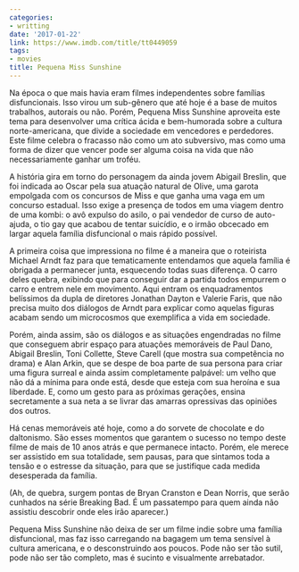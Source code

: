 ```yaml
---
categories:
- writting
date: '2017-01-22'
link: https://www.imdb.com/title/tt0449059
tags:
- movies
title: Pequena Miss Sunshine
---
```


Na época o que mais havia eram filmes independentes sobre famílias disfuncionais. Isso virou um sub-gênero que até hoje é a base de muitos trabalhos, autorais ou não. Porém, Pequena Miss Sunshine aproveita este tema para desenvolver uma crítica ácida e bem-humorada sobre a cultura norte-americana, que divide a sociedade em vencedores e perdedores. Este filme celebra o fracasso não como um ato subversivo, mas como uma forma de dizer que vencer pode ser alguma coisa na vida que não necessariamente ganhar um troféu.

A história gira em torno do personagem da ainda jovem Abigail Breslin, que foi indicada ao Oscar pela sua atuação natural de Olive, uma garota empolgada com os concursos de Miss e que ganha uma vaga em um concurso estadual. Isso exige a presença de todos em uma viagem dentro de uma kombi: o avô expulso do asilo, o pai vendedor de curso de auto-ajuda, o tio gay que acabou de tentar suicídio, e o irmão obcecado em largar aquela família disfuncional o mais rápido possível.

A primeira coisa que impressiona no filme é a maneira que o roteirista Michael Arndt faz para que tematicamente entendamos que aquela família é obrigada a permanecer junta, esquecendo todas suas diferença. O carro deles quebra, exibindo que para conseguir dar a partida todos empurrem o carro e entrem nele em movimento. Aqui entram os enquadramentos belíssimos da dupla de diretores Jonathan Dayton e Valerie Faris, que não precisa muito dos diálogos de Arndt para explicar como aquelas figuras acabam sendo um microcosmos que exemplifica a vida em sociedade.

Porém, ainda assim, são os diálogos e as situações engendradas no filme que conseguem abrir espaço para atuações memoráveis de Paul Dano, Abigail Breslin, Toni Collette, Steve Carell (que mostra sua competência no drama) e Alan Arkin, que se despe de boa parte de sua persona para criar uma figura surreal e ainda assim completamente palpável: um velho que não dá a mínima para onde está, desde que esteja com sua heroína e sua liberdade. E, como um gesto para as próximas gerações, ensina secretamente a sua neta a se livrar das amarras opressivas das opiniões dos outros.

Há cenas memoráveis até hoje, como a do sorvete de chocolate e do daltonismo. São esses momentos que garantem o sucesso no tempo deste filme de mais de 10 anos atrás e que permanece intacto. Porém, ele merece ser assistido em sua totalidade, sem pausas, para que sintamos toda a tensão e o estresse da situação, para que se justifique cada medida desesperada da família.

(Ah, de quebra, surgem pontas de Bryan Cranston e Dean Norris, que serão cunhados na série Breaking Bad. É um passatempo para quem ainda não assistiu descobrir onde eles irão aparecer.)

Pequena Miss Sunshine não deixa de ser um filme indie sobre uma família disfuncional, mas faz isso carregando na bagagem um tema sensível à cultura americana, e o desconstruindo aos poucos. Pode não ser tão sutil, pode não ser tão completo, mas é sucinto e visualmente arrebatador.

